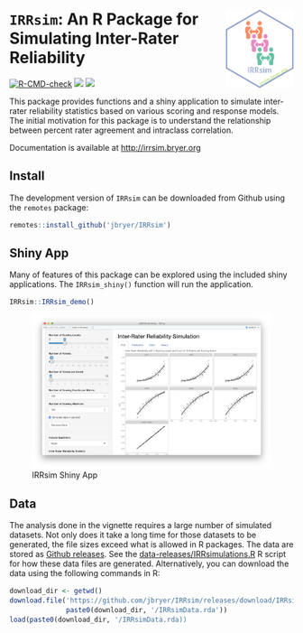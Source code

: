 
# <img src="man/figures/IRRsim.png" align="right" width="120" align="right" /> `IRRsim`: An R Package for Simulating Inter-Rater Reliability

<!-- badges: start -->

[![R-CMD-check](https://github.com/jbryer/IRRsim/actions/workflows/R-CMD-check.yaml/badge.svg)](https://github.com/jbryer/IRRsim/actions/workflows/R-CMD-check.yaml)
[![](https://img.shields.io/badge/devel%20version-1.0.1-blue.svg)](https://github.com/jbryer/IRRsim)
[![](https://www.r-pkg.org/badges/version/IRRsim)](https://cran.r-project.org/package=IRRsim)
<!--
[![CRAN Status](https://badges.cranchecks.info/flavor/release/IRRsim.svg)](https://cran.r-project.org/web/checks/check_results_IRRsim.html)
--
<!-- badges: end -->

This package provides functions and a shiny application to simulate
inter-rater reliability statistics based on various scoring and response
models. The initial motivation for this package is to understand the
relationship between percent rater agreement and intraclass correlation.

Documentation is available at <http://irrsim.bryer.org>

## Install

The development version of `IRRsim` can be downloaded from Github using
the `remotes` package:

``` r
remotes::install_github('jbryer/IRRsim')
```

## Shiny App

Many of features of this package can be explored using the included
shiny applications. The `IRRsim_shiny()` function will run the
application.

``` r
IRRsim::IRRsim_demo()
```

<figure>
<img src="man/figures/IRRsimShinyApp.png" alt="IRRsim Shiny App" />
<figcaption aria-hidden="true">IRRsim Shiny App</figcaption>
</figure>

## Data

The analysis done in the vignette requires a large number of simulated
datasets. Not only does it take a long time for those datasets to be
generated, the file sizes exceed what is allowed in R packages. The data
are stored as [Github
releases](https://github.com/jbryer/IRRsim/releases/tag/IRRsimData). See
the [data-releases/IRRsimulations.R](data-releases/IRRsimulations.R) R
script for how these data files are generated. Alternatively, you can
download the data using the following commands in R:

``` r
download_dir <- getwd()
download.file('https://github.com/jbryer/IRRsim/releases/download/IRRsimData/IRRsimData.rda', 
              paste0(download_dir, '/IRRsimData.rda'))
load(paste0(download_dir, '/IRRsimData.rda))
```
